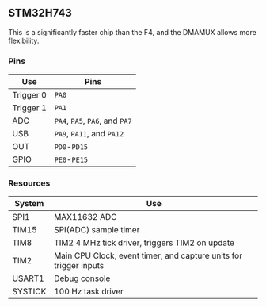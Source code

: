 ## STM32H743
This is a significantly faster chip than the F4, and the DMAMUX allows more
flexibility. 

### Pins
Use | Pins
--- | ---
Trigger 0 | `PA0`
Trigger 1 | `PA1`
ADC | `PA4`, `PA5`, `PA6`, and `PA7`
USB | `PA9`, `PA11`, and `PA12`
OUT | `PD0`-`PD15`
GPIO | `PE0`-`PE15`

### Resources
System | Use
--- | ---
SPI1 | MAX11632 ADC
TIM15 | SPI(ADC) sample timer
TIM8 | TIM2 4 MHz tick driver, triggers TIM2 on update
TIM2 | Main CPU Clock, event timer, and capture units for trigger inputs
USART1 | Debug console
SYSTICK | 100 Hz task driver


